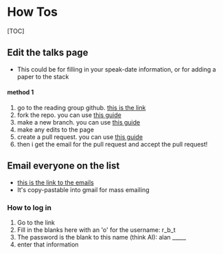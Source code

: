 # How Tos

[TOC]

## Edit the talks page
- This could be for filling in your speak-date information, or for adding a paper to the stack

#### method 1
1. go to the reading group github. [this is the link](http://github.com/braingineer/rml)
2. fork the repo. you can use [this guide](https://help.github.com/articles/fork-a-repo/)
3. make a new branch. you can use [this guide](https://help.github.com/articles/creating-and-deleting-branches-within-your-repository/)
4. make any edits to the page
5. create a pull request. you can use [this guide](https://help.github.com/articles/using-pull-requests/)
6. then i get the email for the pull request and accept the pull request!

## Email everyone on the list
- [this is the link to the emails](http://ada.cs.rutgers.edu/private/rml_members.html)
- It's copy-pastable into gmail for mass emailing

### How to log in
1. Go to the link
2. Fill in the blanks here with an 'o' for the username: r_b_t
3. The password is the blank to this name (think AI): alan _____
4. enter that information
